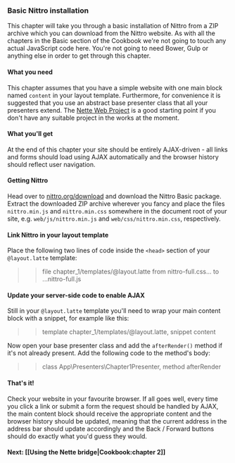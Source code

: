 ### Basic Nittro installation

This chapter will take you through a basic installation of Nittro 
 from a ZIP archive which you can download from the Nittro website.
 As with all the chapters in the Basic section of the Cookbook
 we're not going to touch any actual JavaScript code here. You're
 not going to need Bower, Gulp or anything else in order to get
 through this chapter.

#### What you need

This chapter assumes that you have a simple website with one main
 block named `content` in your layout template. Furthermore, for
 convenience it is suggested that you use an abstract base presenter
 class that all your presenters extend. The [Nette Web Project](https://github.com/nette/web-project)
 is a good starting point if you don't have any suitable project
 in the works at the moment.

#### What you'll get

At the end of this chapter your site should be entirely AJAX-driven -
 all links and forms should load using AJAX automatically and the browser
 history should reflect user navigation.

#### Getting Nittro

Head over to [nittro.org/download](https://www.nittro.org/download)
 and download the Nittro Basic package. Extract the downloaded ZIP
 archive wherever you fancy and place the files `nittro.min.js` and
 `nittro.min.css` somewhere in the document root of your site, e.g.
 `web/js/nittro.min.js` and `web/css/nittro.min.css`, respectively.

#### Link Nittro in your layout template

Place the following two lines of code inside the `<head>` section 
 of your `@layout.latte` template:

>> file chapter_1/templates/@layout.latte from nittro-full.css... to ...nittro-full.js

#### Update your server-side code to enable AJAX

Still in your `@layout.latte` template you'll need to wrap your
 main content block with a snippet, for example like this:

>> template chapter_1/templates/@layout.latte, snippet content

Now open your base presenter class and add the `afterRender()` method
 if it's not already present. Add the following code to the method's body:

>> class App\Presenters\Chapter1Presenter, method afterRender

#### That's it!

Check your website in your favourite browser. If all goes well,
 every time you click a link or submit a form the request should
 be handled by AJAX, the main content block should receive the
 appropriate content and the browser history should be updated,
 meaning that the current address in the address bar should
 update accordingly and the Back / Forward buttons should
 do exactly what you'd guess they would.

#### Next: [[Using the Nette bridge|Cookbook:chapter 2]]